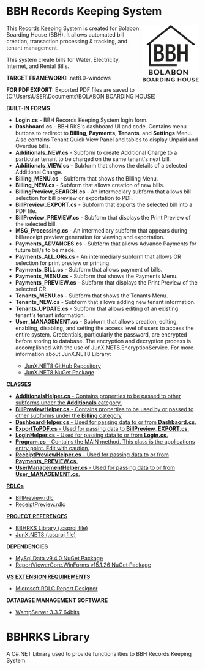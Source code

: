 # BBH Records Keeping System
<img src="BBH Records Keeping System/bbhLogo.png" align="right" width="150px" height="150px" /> 
<p>This Records Keeping System is created for Bolabon Boarding House (BBH). It allows automated bill creation, transaction processing &amp; tracking, and tenant management.</p>
<p>This system create bills for Water, Electricity, Internet, and Rental Bills.</p>
<p><strong>TARGET FRAMEWORK:</strong> .net8.0-windows</p>
<p><strong>FOR PDF EXPORT:</strong> Exported PDF files are saved to (C:\Users\USER\Documents\BOLABON BOARDING HOUSE)</p>

<strong>BUILT-IN FORMS </strong>
<ul>
  <li><strong>Login.cs</strong> - BBH Records Keeping System login form.</li>
  <li><strong>Dashboard.cs</strong> - BBH RKS's dashboard UI and code. Contains menu buttons to redirect to <b>Billing</b>, <b>Payments</b>, <b>Tenants</b>, and <b>Settings</b> Menu. Also contains Tenant 
    Quick View Panel and tables to display Unpaid and Overdue bills.</li>
  <li><strong>Additionals_NEW.cs</strong> - Subform to create Additional Charge to a particular tenant to be charged on the same tenant's next bill.</li>
  <li><strong>Additionals_VIEW.cs</strong> - Subform that shows the details of a selected Additional Charge.</li>
  <li><strong>Billing_MENU.cs</strong> - Subform that shows the Billing Menu.</li>
  <li><strong>Billing_NEW.cs</strong> - Subform that allows creation of new bills.</li>
  <li><strong>BillingPreview_SEARCH.cs</strong> - An intermediary subform that allows bill selection for bill preview or exportation to PDF.</li>
  <li><strong>BillPreview_EXPORT.cs</strong> - Subform that exports the selected bill into a PDF file.</li>
  <li><strong>BillPreview_PREVIEW.cs</strong> - Subform that displays the Print Preview of the selected bill.</li>
  <li><strong>MSG_Processing.cs</strong> - An intermediary subform that appears during bill/receipt preview generation for viewing and exportation.</li>
  <li><strong>Payments_ADVANCES.cs</strong> - Subform that allows Advance Payments for future bill/s to be made.</li>
  <li><strong>Payments_ALL_ORs.cs</strong> - An intermediary subform that allows OR selection for print preview or printing.</li>
  <li><strong>Payments_BILL.cs</strong> - Subform that allows payment of bills.</li>
  <li><strong>Payments_MENU.cs</strong> - Subform that shows the Payments Menu.</li>
  <li><strong>Payments_PREVIEW.cs</strong> - Subform that displays the Print Preview of the selected OR.</li>
  <li><strong>Tenants_MENU.cs</strong> - Subform that shows the Tenants Menu.</li>
  <li><strong>Tenants_NEW.cs</strong> - Subform that allows adding new tenant information.</li>
  <li><strong>Tenants_UPDATE.cs</strong> - Subform that allows editing of an existing tenant's tenant information.</li>
  <li><strong>User_MANAGEMENT.cs</strong> - Subform that allows creation, editing, enabling, disabling, and setting the access level of users to access the entire system. Credentials, particularly the
    password, are encrypted before storing to database. The encryption and decryption process is accomplished with the use of JunX.NET8.EncryptionService. For more information about JunX.NET8 Library:
    </li>
  <ul>
    <li><a href="https://github.com/JuniperB07/JunX.NET">JunX.NET8 GitHub Repository</a></li>
    <li><a href="https://www.nuget.org/packages/JunX.NET8">JunX.NET8 NuGet Package</li>
  </ul>
</ul>
<strong>CLASSES</strong>
<ul>
  <li><strong>AdditionalsHelper.cs</strong> - Contains properties to be passed to other subforms under the <b>Additionals</b> category.</li>
  <li><strong>BillPreviewHelper.cs</strong> - Contains properties to be used by or passed to other subforms under the <b>Billing</b> category</li>
  <li><strong>DashboardHelper.cs</strong> - Used for passing data to or from <b>Dashbaord.cs</b>.</li>
  <li><strong>ExportToPDF.cs</strong> - Used for passing data to <b>BillPreview_EXPORT.cs</b>.</li>
  <li><strong>LoginHelper.cs</strong> - Used for passing data to or from <b>Login.cs</b>.</li>
  <li><strong>Program.cs</strong> - Contains the MAIN method. This class is the applications entry point. Edit with caution.</li>
  <li><strong>ReceiptPreviewHelper.cs</strong> - Used for passing data to or from <b>Payments_PREVIEW.cs</b>.</li>
  <li><strong>UserManagementHelper.cs</strong> - Used for passing data to or from <b>User_MANAGEMENT.cs</b>.</li>
</ul>
<strong>RDLCs</strong>
<ul>
  <li>BillPreview.rdlc</li>
  <li>ReceiptPreview.rdlc</li>
</ul>
<strong>PROJECT REFERENCES</strong>
<ul>
  <li><a href="https://github.com/JuniperB07/BBH-Records-Keeping-System/tree/f6f30b508ce5c1e29a0336a097f4186ffd35de1b/BBHRKS%20Library">BBHRKS Library 
  (.csproj file)</a>
  </li>
  <li><a href="https://github.com/JuniperB07/JunX.NET">JunX.NET8 (.csproj file)</a></li>
</ul>
<strong>DEPENDENCIES</strong>
<ul>
  <li><a href="https://www.nuget.org/packages/MySql.Data/9.4.0?_src=template">MySql.Data v9.4.0 NuGet Package</a></li>
  <li><a href="https://www.nuget.org/packages/ReportViewerCore.WinForms/15.1.26?_src=template">ReportViewerCore.WinForms v15.1.26 NuGet Package</li>
</ul>
<strong>VS EXTENSION REQUIREMENTS</strong>
<ul>
  <li><a href="https://marketplace.visualstudio.com/items?itemName=ProBITools.MicrosoftRdlcReportDesignerforVisualStudio2022">
    Microsoft RDLC Report Designer </a>
  </li>
</ul>
<strong>DATABASE MANAGEMENT SOFTWARE</strong>
<ul>
  <li><a href="https://www.wampserver.com/en/download-wampserver-64bits">WampServer 3.3.7 64bits</a></li>
</ul>

# BBHRKS Library
A C#.NET Library used to provide functionalities to BBH Records Keeping System.

